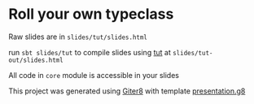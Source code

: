 # Roll your own typeclass

Raw slides are in `slides/tut/slides.html`

run `sbt slides/tut` to compile slides using [tut][tut] at `slides/tut-out/slides.html`

All code in `core` module is accessible in your slides




This project was generated using [Giter8][g8] with template [presentation.g8][presentation.g8]


[g8]: http://www.foundweekends.org/giter8/
[presentation.g8]: https://github.com/julien-truffaut/presentation.g8
[tut]: https://github.com/tpolecat/tut